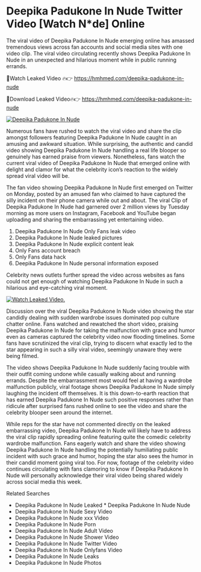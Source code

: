 ﻿# Deepika Padukone In Nude Twitter Video [Watch N*de] Online

The viral video of ﻿Deepika Padukone In Nude emerging online has amassed tremendous views across fan accounts and social media sites with one video clip. The viral video circulating recently shows ﻿Deepika Padukone In Nude in an unexpected and hilarious moment while in public running errands. 

🔴Watch Leaked Video 🔥👉  https://hmhmed.com/deepika-padukone-in-nude 

🔴Download Leaked Video🔥👉  https://hmhmed.com/deepika-padukone-in-nude 

[![Deepika Padukone In Nude](https://i.imgur.com/dJHk4Zq.gif)](https://hmhmed.com/deepika-padukone-in-nude)

Numerous fans have rushed to watch the viral video and share the clip amongst followers featuring ﻿Deepika Padukone In Nude caught in an amusing and awkward situation. While surprising, the authentic and candid video showing ﻿Deepika Padukone In Nude handling a real life blooper so genuinely has earned praise from viewers. Nonetheless, fans watch the current viral video of ﻿Deepika Padukone In Nude that emerged online with delight and clamor for what the celebrity icon’s reaction to the widely spread viral video will be.

The fan video showing ﻿Deepika Padukone In Nude first emerged on Twitter on Monday, posted by an amused fan who claimed to have captured the silly incident on their phone camera while out and about. The viral Clip of ﻿Deepika Padukone In Nude had garnered over 2 million views by Tuesday morning as more users on Instagram, Facebook and YouTube began uploading and sharing the embarrassing yet entertaining video. 

1. ﻿Deepika Padukone In Nude Only Fans leak video
2. ﻿Deepika Padukone In Nude leaked pictures
3. ﻿Deepika Padukone In Nude explicit content leak
4. Only Fans account breach
5. Only Fans data hack
6. ﻿Deepika Padukone In Nude personal information exposed

Celebrity news outlets further spread the video across websites as fans could not get enough of watching ﻿Deepika Padukone In Nude in such a hilarious and eye-catching viral moment. 

[![Watch Leaked Video.](https://miro.medium.com/v2/resize:fit:828/format:webp/1*cilzJN44JGOrTw9NJCrNHA.gif "Watch Leaked Video")](https://hmhmed.com/deepika-padukone-in-nude)

Discussion over the viral ﻿Deepika Padukone In Nude video showing the star candidly dealing with sudden wardrobe issues dominated pop culture chatter online. Fans watched and rewatched the short video, praising ﻿Deepika Padukone In Nude for taking the malfunction with grace and humor even as cameras captured the celebrity video now flooding timelines. Some fans have scrutinized the viral clip, trying to discern what exactly led to the star appearing in such a silly viral video, seemingly unaware they were being filmed.

The video shows ﻿Deepika Padukone In Nude suddenly facing trouble with their outfit coming undone while casually walking about and running errands. Despite the embarrassment most would feel at having a wardrobe malfunction publicly, viral footage shows ﻿Deepika Padukone In Nude simply laughing the incident off themselves. It is this down-to-earth reaction that has earned ﻿Deepika Padukone In Nude such positive responses rather than ridicule after surprised fans rushed online to see the video and share the celebrity blooper seen around the internet.  

While reps for the star have not commented directly on the leaked embarrassing video, ﻿Deepika Padukone In Nude will likely have to address the viral clip rapidly spreading online featuring quite the comedic celebrity wardrobe malfunction. Fans eagerly watch and share the video showing ﻿Deepika Padukone In Nude handling the potentially humiliating public incident with such grace and humor, hoping the star also sees the humor in their candid moment going viral too. For now, footage of the celebrity video continues circulating with fans clamoring to know if ﻿Deepika Padukone In Nude will personally acknowledge their viral video being shared widely across social media this week.

Related Searches
* ﻿Deepika Padukone In Nude Leaked
﻿* Deepika Padukone In Nude Nude
* ﻿Deepika Padukone In Nude Sexy Video
* ﻿Deepika Padukone In Nude xxx Video
* ﻿Deepika Padukone In Nude Porn
* ﻿Deepika Padukone In Nude Adult Video
* ﻿Deepika Padukone In Nude Shower Video
* ﻿Deepika Padukone In Nude Twitter Video
* ﻿Deepika Padukone In Nude Onlyfans Video
* ﻿Deepika Padukone In Nude Leaks
* ﻿Deepika Padukone In Nude Photos